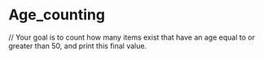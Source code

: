 # Age_counting
// Your goal is to count how many items exist that have an age equal to or greater than 50, and print this final value.
